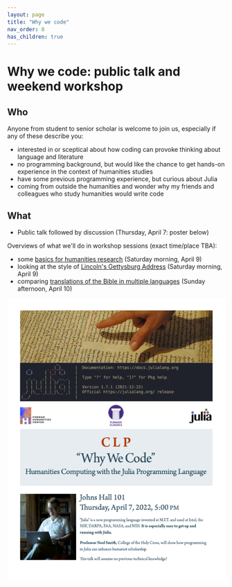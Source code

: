 ```yaml
---
layout: page
title: "Why we code"
nav_order: 0
has_children: true
---
```




# Why we code: public talk and weekend workshop

## Who

Anyone from student to senior scholar is welcome to join us, especially if any of these describe you:

- interested in or sceptical about how coding can provoke thinking about language and literature
- no programming background, but would like the chance to get hands-on experience in the context of humanities studies
- have some previous programming experience, but curious about Julia
- coming from outside the humanities and wonder why my friends and colleagues who study humanities would write code


## What

- Public talk followed by discussion (Thursday, April 7: poster below)

Overviews of what we'll do in workshop sessions (exact time/place TBA):

- some [basics for humanities research](./session1/) (Saturday morning, April 9)
- looking at the style of [Lincoln's Gettysburg Address](./session2/) (Saturday morning, April 9)
- comparing [translations of the Bible in multiple languages](./session3/) (Sunday afternoon, April 10)


![](./Why_code.png)



